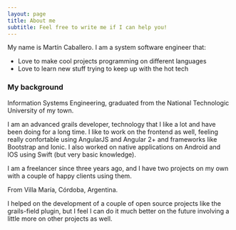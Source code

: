 ```yaml
---
layout: page
title: About me
subtitle: Feel free to write me if I can help you!
---
```


My name is Martín Caballero. I am a system software engineer that:

- Love to make cool projects programming on different languages
- Love to learn new stuff trying to keep up with the hot tech

### My background

Information Systems Engineering, graduated from the National Technologic University of my town.

I am an advanced grails developer, technology that I like a lot and have been doing for a long time. I like to work on the frontend as well, feeling really confortable using AngularJS and Angular 2+ and frameworks like Bootstrap and Ionic. I also worked on native applications on Android and IOS using Swift (but very basic knowledge).

I am a freelancer since three years ago, and I have two projects on my own with a couple of happy clients using them.

From Villa María, Córdoba, Argentina.

I helped on the development of a couple of open source projects like the grails-field plugin, but I feel I can do it much better on the future involving a little more on other projects as well.
